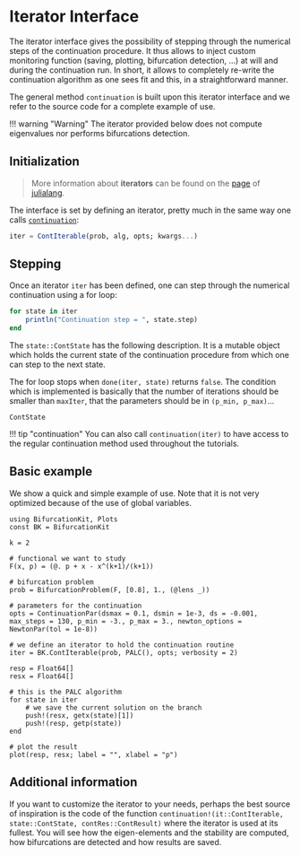 # Iterator Interface

The iterator interface gives the possibility of stepping through the numerical steps of the continuation procedure. It thus allows to inject custom monitoring function (saving, plotting, bifurcation detection, ...) at will and during the continuation run. In short, it allows to completely re-write the continuation algorithm as one sees fit and this, in a straightforward manner.

The general method `continuation` is built upon this iterator interface and we refer to the source code for a complete example of use.


!!! warning "Warning"
    The iterator provided below does not compute eigenvalues nor performs bifurcations detection. 
    
## Initialization

> More information about **iterators** can be found on the [page](https://docs.julialang.org/en/v1/base/collections/#Collections-and-Data-Structures-1) of [julialang](https://docs.julialang.org/en/v1/).

The interface is set by defining an iterator, pretty much in the same way one calls [`continuation`](@ref):

```julia
iter = ContIterable(prob, alg, opts; kwargs...)
```

## Stepping

Once an iterator `iter` has been defined, one can step through the numerical continuation using a for loop:

```julia
for state in iter
	println("Continuation step = ", state.step)
end
```

The `state::ContState` has the following description. It is a mutable object which holds the current state of the continuation procedure from which one can step to the next state.

The for loop stops when `done(iter, state)` returns `false`. The condition which is implemented is basically that the number of iterations should be smaller than `maxIter`, that the parameters should be in `(p_min, p_max)`...

```@docs
ContState
```

!!! tip "continuation"
    You can also call `continuation(iter)` to have access to the regular continuation method used throughout the tutorials.

## Basic example

We show a quick and simple example of use. Note that it is not very optimized because of the use of global variables.

```@example ITERATOR
using BifurcationKit, Plots
const BK = BifurcationKit

k = 2

# functional we want to study
F(x, p) = (@. p + x - x^(k+1)/(k+1))

# bifurcation problem
prob = BifurcationProblem(F, [0.8], 1., (@lens _))

# parameters for the continuation
opts = ContinuationPar(dsmax = 0.1, dsmin = 1e-3, ds = -0.001, max_steps = 130, p_min = -3., p_max = 3., newton_options = NewtonPar(tol = 1e-8))

# we define an iterator to hold the continuation routine
iter = BK.ContIterable(prob, PALC(), opts; verbosity = 2)

resp = Float64[]
resx = Float64[]

# this is the PALC algorithm
for state in iter
	# we save the current solution on the branch
	push!(resx, getx(state)[1])
	push!(resp, getp(state))
end

# plot the result
plot(resp, resx; label = "", xlabel = "p")
```

## Additional information

If you want to customize the iterator to your needs, perhaps the best source of inspiration is the code of the function `continuation!(it::ContIterable, state::ContState, contRes::ContResult)` where the iterator is used at its fullest. You will see how the eigen-elements and the stability are computed, how bifurcations are detected and how results are saved.